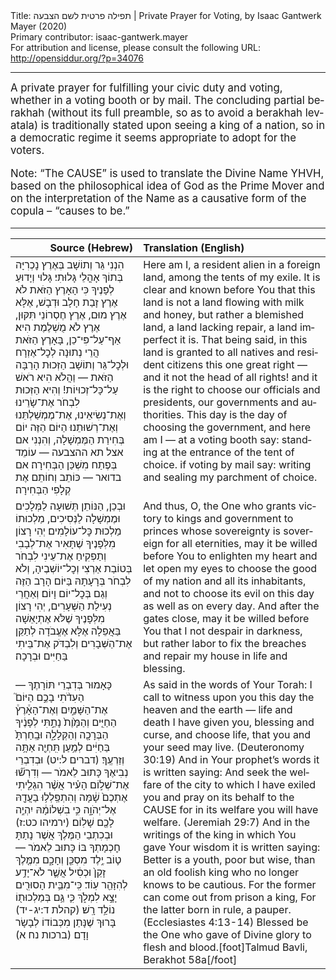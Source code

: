 <html>
<head></head>
<body>
Title: תפילה פרטית לשם הצבעה | Private Prayer for Voting, by Isaac Gantwerk Mayer (2020)<br />
Primary contributor: isaac-gantwerk.mayer<br />
For attribution and license, please consult the following URL: <a href="http://opensiddur.org/?p=34076">http://opensiddur.org/?p=34076</a>
<p />
<hr />

<div class="english" lang="en" style="font-size: 1.2em;">
A private prayer for fulfilling your civic duty and voting, whether in a voting booth or by mail. The concluding partial berakhah (without its full preamble, so as to avoid a berakhah levatala) is traditionally stated upon seeing a king of a nation, so in a democratic regime it seems appropriate to adopt for the voters.

Note: “The CAUSE” is used to translate the Divine Name YHVH, based on the philosophical idea of God as the Prime Mover and on the interpretation of the Name as a causative form of the copula – “causes to be.”
</div>

<hr />

<table style="margin-left: auto;margin-right: auto;" class="draggable">
<thead><tr><th id="x" style="text-align: right;">Source (Hebrew)</th><th style="text-align: left;">Translation (English)</th></tr></thead>
<tbody>
<tr><td style="vertical-align:top;">
<div class="liturgy" lang="he">
הִנְנִי גֵּר וְתוֹשָׁב בְּאֶרֶץ נׇכְרִיָּה
בְּתוֹךְ אָהֳלֵי גָּלוּתִי׃
גָּלוּי וְיָדוּעַ לְפָנֶיךָ כִּי הָאָרֶץ הַזֹּאת
לֹא אֶרֶץ זָבַת חָלָב וּדְבָשׁ,
אֶלָּא אֶרֶץ מוּם,
אֶרֶץ חֶסְרוֹנֵי תִּקּוּן,
אֶרֶץ לֹא מֻשְׁלֶמֶת הִיא׃
אַף־עַל־פִּי־כֵן, בָּאָרֶץ הַזֹּאת הֲרֵי נְתוּנָה
לְכׇל־אֶזְרָח וּלְכׇל־גֵּר וְתוֹשָׁב
הַזְּכוּת הָרַבָּה‎ הַזֹּאת —
וַהֲלֹא הִיא רֹאשׁ עַל־כָּל־זְכוּיוֹת!
וְהִיא הַזְּכוּת לִבְחֹר
אֶת־שָׂרֵינוּ וְאֶת־נְשִׂיאֵינוּ,
אֶת־מֶמְשַׁלְתֵּנוּ וְאֶת־רְשׁוּתֵנוּ׃
הַיּוֹם הַזֶּה יוֹם בְּחִירַת הַמֶּמְשָׁלָה,
וְהִנְנִי
אם אצל תא ההצבעה —
עוֹמֵד בְּפֶתַח מִשְׁכַּן הַבְּחִירָה׃
אם בדואר —
כּוֹתֵב וְחוֹתֵם אֶת קְלָפִי הַבְּחִירָה׃
</span></div></td>
 
<td style="vertical-align:top;">
<div class="english" lang="en">
Here am I, a resident alien in a foreign land,
among the tents of my exile.
It is clear and known before You that this land
is not a land flowing with milk and honey,
but rather a blemished land,
a land lacking repair,
a land imperfect it is.
That being said, in this land is granted
to all natives and resident citizens
this one great right —
and it not the head of all rights!
and it is the right to choose
our officials and presidents,
our governments and authorities.
This day is the day of choosing the government,
and here am I —
at a voting booth say:
standing at the entrance of the tent of choice.
if voting by mail say:
writing and sealing my parchment of choice.
</div></td></tr>


<tr><td style="vertical-align:top;">
<div class="liturgy" lang="he">
וּבְכֵן,
הַנּוֹתֵן תְּשׁוּעָה לַמְּלָכִים
וּמֶמְשָׁלָה לַנְּסִיכִים,
מַלְכוּתוֹ מַלְכוּת כׇּל־עוֹלָמִים׃
יְהִי רָצוֹן מִלְּפָנֶיךָ
שֶׁתָּאִיר אֶת־לְבָבִי וְתַפְקִיחַ אֶת־עֵינִי
לִבְחֹר בְּטוֹבַת אַרְצִי
וְכׇל־יוֹשְׁבֶיהָ, וְלֹא לִבְחֹר בְּרָעָתָהּ
בַּיּוֹם הָרָב הַזֶּה וְגַם בְּכׇל־יוֹם וָיוֹם׃
וְאַחֲרֵי נְעִילַת הַשְּׁעָרִים,
יְהִי רָצוֹן מִלְּפָנֶיךָ
שֶׁלֹּא אֶתְיָאֵשָׁה בַּאֲפֵלָה
אֶלָּא אֶעֱבֹדָה לְתַקֵּן אֶת־הַשְּׁבָרִים
וְלִבְדֹּק אֶת־בֵּיתִי בַּחַיִּים וּבְרָכָה׃
</span></div></td>
 
<td style="vertical-align:top;">
<div class="english" lang="en">
And thus,
O, the One who grants victory to kings
and government to princes
whose sovereignty is sovereign for all eternities,
may it be willed before You
to enlighten my heart and let open my eyes
to choose the good of my nation
and all its inhabitants, and not to choose its evil
on this day as well as on every day.
And after the gates close,
may it be willed before You
that I not despair in darkness,
but rather labor to fix the breaches
and repair my house in life and blessing.
</div></td></tr>


<tr><td style="vertical-align:top;">
<div class="liturgy" lang="he">
כָּאָמוּר בְּדִבְרֵי תּוֹרָתֶךָ —
הַעִדֹ֨תִי בָכֶ֣ם הַיּוֹם֮
אֶת־הַשָּׁמַ֣יִם וְאֶת־הָאָ֒רֶץ֒
הַחַיִּ֤ים וְהַמָּ֙וֶת֙ נָתַ֣תִּי לְפָנֶ֔יךָ
הַבְּרָכָ֖ה וְהַקְּלָלָ֑ה
וּבָֽחַרְתָּ֙ בַּחַיִּ֔ים
לְמַ֥עַן תִּֽחְיֶ֖ה אַתָּ֥ה וְזַרְעֶֽךָ׃ <span class="citation">(דברים ל:יט)</span>
וּבְדִבְרֵי נְבִיאֶךָ כָּתוּב לֵאמֹר —
וְדִרְשׁ֞וּ אֶת־שְׁל֣וֹם הָעִ֗יר
אֲשֶׁ֨ר הִגְלֵ֤יתִי אֶתְכֶם֙ שָׁ֔מָּה
וְהִתְפַּֽלְל֥וּ בַעֲדָ֖הּ אֶל־יְהֹוָ֑ה
כִּ֣י בִשְׁלוֹמָ֔הּ יִהְיֶ֥ה לָכֶ֖ם שָׁלֽוֹם׃ <span class="citation">(ירמיהו כט:ז)</span>
וּבְכִתְבֵי הַמֶּלֶךְ אֲשֶׁר
נָתַתָּ חׇכְמָתְךָ בּוֹ כָּתוּב לֵאמֹר —
ט֛וֹב יֶ֥לֶד מִסְכֵּ֖ן וְחָכָ֑ם
מִמֶּ֤לֶךְ זָקֵן֙ וּכְסִ֔יל
אֲשֶׁ֛ר לֹא־יָדַ֥ע לְהִזָּהֵ֖ר עֽוֹד׃
כִּֽי־מִבֵּ֥ית הָסוּרִ֖ים יָצָ֣א לִמְלֹ֑ךְ
כִּ֛י גַּ֥ם בְּמַלְכוּת֖וֹ נוֹלַ֥ד רָֽשׁ׃ <span class="citation">(קהלת ד:יג-יד)</span>
בָּרוּךְ
שֶׁנָּתַן מִכְּבוֹדוֹ לְבָשָׂר וָדָם׃ <span class="citation">(ברכות נח א)</span>
</span></div></td>
 
<td style="vertical-align:top;">
<div class="english" lang="en">
As said in the words of Your Torah:
I call to witness upon you this day
the heaven and the earth —
life and death I have given you,
blessing and curse,
and choose life,
that you and your seed may live. <span class="citation">(Deuteronomy 30:19)</span>
And in Your prophet’s words it is written saying:
And seek the welfare of the city
to which I have exiled you
and pray on its behalf to the CAUSE
for in its welfare you will have welfare. <span class="citation">(Jeremiah 29:7)</span>
And in the writings of the king in which
You gave Your wisdom it is written saying:
Better is a youth, poor but wise,
than an old foolish king
who no longer knows to be cautious.
For the former can come out from prison a king,
For the latter born in rule, a pauper. <span class="citation">(Ecclesiastes 4:13-14)</span>
Blessed be the One
who gave of Divine glory to flesh and blood.[foot]Talmud Bavli, Berakhot 58a[/foot]
</div></td></tr>
</tbody></table>

&nbsp;
</body>
</html>